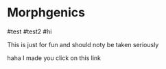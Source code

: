 # Morphgenics

#test #test2 #hi

This is just for fun and should noty be taken seriously

haha I made you click on this link
